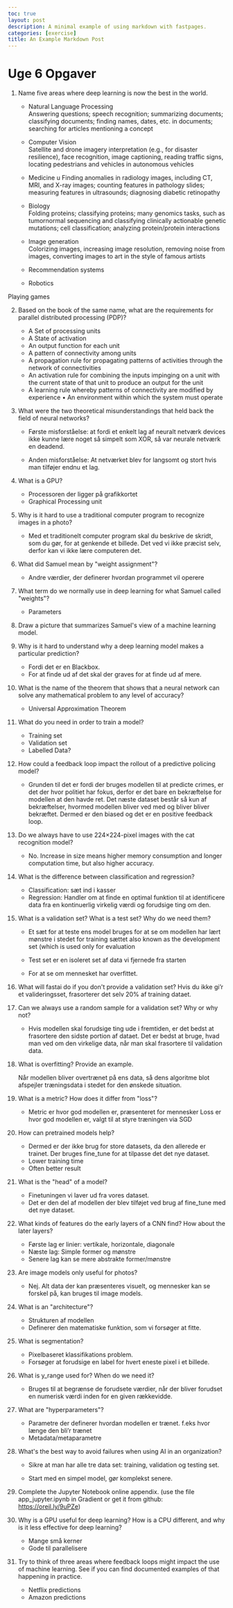 ```yaml
---
toc: true
layout: post
description: A minimal example of using markdown with fastpages.
categories: [exercise]
title: An Example Markdown Post
---
```


# Uge 6 Opgaver

1. Name five areas where deep learning is now the best in the world.

   - Natural Language Processing  
     Answering questions; speech recognition; summarizing documents; classifying documents; finding names, dates, etc. in documents; searching for articles mentioning a concept

   - Computer Vision  
     Satellite and drone imagery interpretation (e.g., for disaster resilience), face recognition, image captioning, reading traffic signs, locating pedestrians and vehicles in autonomous vehicles

   - Medicine u
     Finding anomalies in radiology images, including CT, MRI, and X-ray images; counting features in pathology slides; measuring features in ultrasounds; diagnosing diabetic retinopathy

   - Biology  
     Folding proteins; classifying proteins; many genomics tasks, such as tumornormal sequencing and classifying clinically actionable genetic mutations; cell classification; analyzing protein/protein interactions

   - Image generation  
     Colorizing images, increasing image resolution, removing noise from images, converting images to art in the style of famous artists

   - Recommendation systems

   - Robotics

Playing games

2. Based on the book of the same name, what are the requirements for parallel distributed processing (PDP)?

   - A Set of processing units
   - A State of activation
   - An output function for each unit
   - A pattern of connectivity among units
   - A propagation rule for propagating patterns of activities through the network of connectivities
   - An activation rule for combining the inputs impinging on a unit with the current state of that unit to produce an output for the unit
   - A learning rule whereby patterns of connectivity are modified by experience • An environment within which the system must operate

1. What were the two theoretical misunderstandings that held back the field of neural networks?

   - Første misforståelse: at fordi et enkelt lag af neuralt netværk devices ikke kunne lære noget så simpelt som XOR, så var neurale netværk en deadend.

   - Anden misforståelse: At netværket blev for langsomt og stort hvis man tilføjer endnu et lag.

1. What is a GPU?

   - Processoren der ligger på grafikkortet
   - Graphical Processing unit

1. Why is it hard to use a traditional computer program to recognize images in a photo?

   - Med et traditionelt computer program skal du beskrive de skridt, som du gør, for at genkende et billede. Det ved vi ikke præcist selv, derfor kan vi ikke lære computeren det.

1. What did Samuel mean by "weight assignment"?

   - Andre værdier, der definerer hvordan programmet vil operere

1. What term do we normally use in deep learning for what Samuel called "weights"?

   - Parameters

1. Draw a picture that summarizes Samuel's view of a machine learning model.

1. Why is it hard to understand why a deep learning model makes a particular prediction?

   - Fordi det er en Blackbox.
   - For at finde ud af det skal der graves for at finde ud af mere.

1. What is the name of the theorem that shows that a neural network can solve any mathematical problem to any level of accuracy?

   - Universal Approximation Theorem

1. What do you need in order to train a model?

   - Training set
   - Validation set
   - Labelled Data?

1. How could a feedback loop impact the rollout of a predictive policing model?

   - Grunden til det er fordi der bruges modellen til at predicte crimes, er det der hvor politiet har fokus, derfor er det bare en bekræftelse for modellen at den havde ret. Det næste dataset består så kun af bekræftelser, hvormed modellen bliver ved med og bliver bliver bekræftet. Dermed er den biased og det er en positive feedback loop.

1. Do we always have to use 224×224-pixel images with the cat recognition model?

   - No. Increase in size means higher memory consumption and longer computation time, but also higher accuracy.

1. What is the difference between classification and regression?

   - Classification: sæt ind i kasser
   - Regression: Handler om at finde en optimal funktion til at identificere data fra en kontinuerlig virkelig værdi og forudsige ting om den.

1. What is a validation set? What is a test set? Why do we need them?

   - Et sæt for at teste ens model
     bruges for at se om modellen har lært mønstre i stedet for training sættet also known as the development set (which is used only for evaluation

   - Test set er en isoleret set af data vi fjernede fra starten
   - For at se om mennesket har overfittet.

1. What will fastai do if you don't provide a validation set?
   Hvis du ikke gi’r et valideringsset, frasorterer det selv 20% af training dataet.

1. Can we always use a random sample for a validation set? Why or why not?

   - Hvis modellen skal forudsige ting ude i fremtiden, er det bedst at frasortere den sidste portion af dataet.
     Det er bedst at bruge, hvad man ved om den virkelige data, når man skal frasortere til validation data.

1. What is overfitting? Provide an example.

   Når modellen bliver overtrænet på ens data, så dens algoritme blot afspejler træningsdata i stedet for den ønskede situation.

1. What is a metric? How does it differ from "loss"?

   - Metric er hvor god modellen er, præsenteret for mennesker
     Loss er hvor god modellen er, valgt til at styre træningen via SGD

1. How can pretrained models help?

   - Dermed er der ikke brug for store datasets, da den allerede er trainet. Der bruges fine_tune for at tilpasse det det nye dataset.
   - Lower training time
   - Often better result

1. What is the "head" of a model?

   - Finetuningen vi laver ud fra vores dataset.
   - Det er den del af modellen der blev tilføjet ved brug af fine_tune med det nye dataset.

1. What kinds of features do the early layers of a CNN find? How about the later layers?

   - Første lag er linier: vertikale, horizontale, diagonale
   - Næste lag: Simple former og mønstre
   - Senere lag kan se mere abstrakte former/mønstre

1. Are image models only useful for photos?

   - Nej. Alt data der kan præsenteres visuelt, og mennesker kan se forskel på, kan bruges til image models.

1. What is an "architecture"?

   - Strukturen af modellen
   - Definerer den matematiske funktion, som vi forsøger at fitte.

1. What is segmentation?

   - Pixelbaseret klassifikations problem.
   - Forsøger at forudsige en label for hvert eneste pixel i et billede.

1. What is y_range used for? When do we need it?

   - Bruges til at begrænse de forudsete værdier, når der bliver forudset en numerisk værdi inden for en given rækkevidde.

1. What are "hyperparameters"?

   - Parametre der definerer hvordan modellen er trænet. f.eks hvor længe den bli’r trænet
   - Metadata/metaparametre

1. What's the best way to avoid failures when using AI in an organization?

   - Sikre at man har alle tre data set: training, validation og testing set.

   - Start med en simpel model, gør komplekst senere.

1. Complete the Jupyter Notebook online appendix. (use the file app_jupyter.ipynb in Gradient or get it from github: https://oreil.ly/9uPZe)
1. Why is a GPU useful for deep learning? How is a CPU different, and why is it less effective for deep learning?

   - Mange små kerner
   - Gode til parallelisere

1. Try to think of three areas where feedback loops might impact the use of machine learning. See if you can find documented examples of that happening in practice.

   - Netflix predictions
   - Amazon predictions
